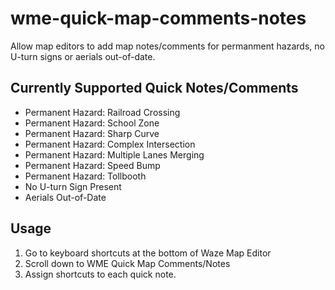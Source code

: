 # wme-quick-map-comments-notes

Allow map editors to add map notes/comments for permanment hazards, no U-turn signs or aerials out-of-date.

## Currently Supported Quick Notes/Comments
- Permanent Hazard: Railroad Crossing
- Permanent Hazard: School Zone
- Permanent Hazard: Sharp Curve
- Permanent Hazard: Complex Intersection
- Permanent Hazard: Multiple Lanes Merging
- Permanent Hazard: Speed Bump
- Permanent Hazard: Tollbooth
- No U-turn Sign Present
- Aerials Out-of-Date
  
## Usage
1. Go to keyboard shortcuts at the bottom of Waze Map Editor
2. Scroll down to WME Quick Map Comments/Notes
3. Assign shortcuts to each quick note.
